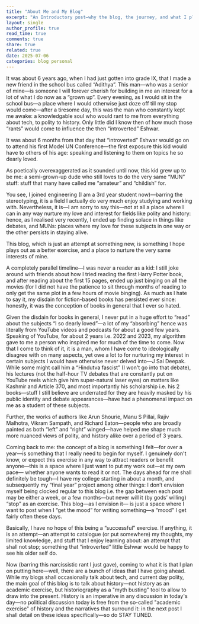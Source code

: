 ```yaml
---
title: "About Me and My Blog"
excerpt: "An Introductory post—why the blog, the journey, and what I plan on doing"
layout: single
author_profile: true
read_time: true
comments: true
share: true
related: true
date: 2025-07-06
categories: blog personal
---
```


It was about 6 years ago, when I had just gotten into grade IX, that I made a new friend in the school bus called “Adithya”. This man—who was a senior of mine—is someone I will forever cherish for building in me an interest for a lot of what I do now as a “grown up”. Every evening, as I would sit in the school bus—a place where I would otherwise just doze off till my stop would come—after a tiresome day, this was the man who constantly kept me awake: a knowledgable soul who would rant to me from everything about tech, to polity to history. Only little did I know then of how much those “rants” would come to influence the then “introverted” Eshwar. 

It was about 6 months from that day that “introverted” Eshwar would go on to attend his first Model UN Conference—the first exposure this kid would have to others of his age: speaking and listening to them on topics he so dearly loved.

As poetically overexaggerated as it sounded until now, this kid grew up to be me: a semi-grown-up dude who still loves to do the very same “MUN” stuff: stuff that many have called me “amateur” and “childish” for. 

You see, I joined engineering (I am a 3rd year student now)—barring the stereotyping, it is a field I actually do very much enjoy studying and working with. Nevertheless, it is—I am sorry to say this—not at all a place where I can in any way nurture my love and interest for fields like polity and history: hence, as I realised very recently, I ended up finding solace in things like debates, and MUNs: places where my love for these subjects in one way or the other persists in staying alive. 

This blog, which is just an attempt at something new, is something I hope plays out as a better exercise, and a place to nurture the very same interests of mine.

A completely parallel timeline—I was never a reader as a kid: I still joke around with friends about how I tried reading the first Harry Potter book, and after reading about the first 15 pages, ended up just binging on all the movies (for I did not have the patience to sit through months of reading to only get the same plot in a few hours of movie binging). As much as I hate to say it, my disdain for fiction-based books has persisted ever since: honestly, it was the conception of books in general that I ever so hated.

Given the disdain for books in general, I never put in a huge effort to “read” about the subjects “I so dearly loved”—a lot of my “absorbing” hence was literally from YouTube videos and podcasts for about a good few years. Speaking of YouTube, for about 2 years i.e. 2022 and 2023, my algorithm gave to me a person who inspired me for much of the time to come. Now that I come to think of it, it is a man, whom I have come to ideologically disagree with on many aspects, yet owe a lot to for nurturing my interest in certain subjects I would have otherwise never delved into—J Sai Deepak. While some might call him a “Hindutva fascist” (I won't go into that debate), his lectures (not the half-hour TV debates that are constantly put on YouTube reels which give him super-natural laser eyes) on matters like Kashmir and Article 370, and most importantly his scholarship i.e. his 2 books—stuff I still believe are underrated for they are heavily masked by his public identity and debate appearances—have had a phenomenal impact on me as a student of these subjects. 

Further, the works of authors like Arun Shourie, Manu S Pillai, Rajiv Malhotra, Vikram Sampath, and Richard Eaton—people who are broadly painted as both “left” and “right” winged—have helped me shape much more nuanced views of polity, and history alike over a period of 3 years.

Coming back to me: the concept of a blog is something I felt—for over a year—is something that I really need to begin for myself. I genuinely don't know, or expect this exercise in any way to attract readers or benefit anyone—this is a space where I just want to put my work out—at my own pace— whether anyone wants to read it or not. The days ahead for me shall definitely be tough—I have my college starting in about a month, and subsequently my “final year” project among other things: I don’t envision myself being clocked regular to this blog i.e. the gap between each post may be either a week, or a few months—but never will it (by gods’ willing) “stop” as an exercise. This blog—as I envision it— is just a space where I want to post when I “get the mood” for writing something—a “mood” I get fairly often these days. 

Basically, I have no hope of this being a “successful” exercise. If anything, it is an attempt—an attempt to catalogue (or put somewhere) my thoughts, my limited knowledge, and stuff that I enjoy learning about: an attempt that shall not stop; something that “introverted” little Eshwar would be happy to see his older self do. 

Now (barring this narcissistic rant I just gave), coming to what it is that I plan on putting here—well, there are a bunch of ideas that I have going ahead. While my blogs shall occasionally talk about tech, and current day polity, the main goal of this blog is to talk about history—not history as an academic exercise, but historiography as a "myth busting" tool to allow to draw into the present. History is an imperative in any discussion in today's day—no political discussion today is free from the so-called "academic exercise" of history and the narratives that surround it: in the next post I shall detail on these ideas specifically—so do STAY TUNED.

